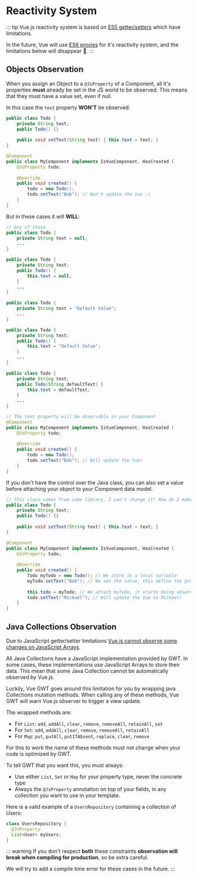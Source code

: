 # Reactivity System

::: tip
Vue.js reactivity system is based on [ES5 getter/setters](https://developer.mozilla.org/en-US/docs/Web/JavaScript/Reference/Functions/get) which have limitations.

In the future, Vue will use [ES6 proxies](https://caniuse.com/#feat=proxy) for it's reactivity system, and the limitations below will disappear :tada:.
:::

## Objects Observation

When you assign an Object to a `@JsProperty` of a Component, all it's properties **must** already be set in the JS world to be observed.
This means that they must have a value set, even if null.

In this case the `text` property **WON'T** be observed:
```java
public class Todo {
    private String text;
    public Todo() {}
    
    public void setText(String text) { this.text = text; }
}

@Component
public class MyComponent implements IsVueComponent, HasCreated {
    @JsProperty todo;
    
    @Override
    public void created() {
        todo = new Todo();
        todo.setText("Bob"); // Won't update the Vue :(
    }
}
```

But in these cases it will **WILL**:
```java
// Any of those
public class Todo {
    private String text = null;
    ...
}

public class Todo {
    private String text;
    public Todo() {
        this.text = null;
    }
    ...
}

public class Todo {
    private String text = "Default Value";
    ...
}

public class Todo {
    private String text;
    public Todo() {
        this.text = "Default Value";
    }
    ...
}

public class Todo {
    private String text;
    public Todo(String defaultText) {
        this.text = defaultText;
    }
    ...
}

// The text property will be observable in your Component
@Component
public class MyComponent implements IsVueComponent, HasCreated {
    @JsProperty todo;
    
    @Override
    public void created() {
        todo = new Todo();
        todo.setText("Bob"); // Will update the Vue! 
    }
}
```

If you don't have the control over the Java class, you can also set a value before attaching your object to your Component data model.

```java
// This class comes from some library, I can't change it! How do I make text reactive?
public class Todo {
    private String text;
    public Todo() {}
    
    public void setText(String text) { this.text = text; }
}

@Component
public class MyComponent implements IsVueComponent, HasCreated {
    @JsProperty todo;
    
    @Override
    public void created() {
        Todo myTodo = new Todo(); // We store in a local variable
        myTodo.setText("Bob"); // We set the value, this define the property
        
        this.todo = myTodo; // We attach myTodo, it starts being observed, Bob displays in the Vue!
        todo.setText("Mickael"); // Will update the Vue to Mickael! 
    }
}
```

## Java Collections Observation

Due to JavaScript getter/setter limitations [Vue.js cannot observe some changes on JavaScript Arrays](https://vuejs.org/v2/guide/list.html#Array-Change-Detection).

All Java Collections have a JavaScript implementation provided by GWT.
In some cases, these implementations use JavaScript Arrays to store their data.
This mean that some Java Collection cannot be automatically observed by Vue.js.

Luckily, Vue GWT goes around this limitation for you by wrapping java Collections mutation methods.
When calling any of these methods, Vue GWT will warn Vue.js observer to trigger a view update.

The wrapped methods are:

- For `List`: `add`, `addAll`, `clear`, `remove`, `removeAll`, `retainAll`, `set`
- For `Set`: `add`, `addAll`, `clear`, `remove`, `removeAll`, `retainAll`
- For `Map`: `put`, `putAll`, `putIfAbsent`, `replace`, `clear`, `remove`

For this to work the name of these methods must not change when your code is optimized by GWT.

To tell GWT that you want this, you must always:

- Use either `List`, `Set` or `Map` for your property type, never the concrete type
- Always the `@JsProperty` annotation on top of your fields, in any collection you want to use in your template.

Here is a valid example of a `UsersRepository` containing a collection of Users:

```java
class UsersRepository {
  @JsProperty
  List<User> myUsers;
}
```

::: warning
If you don't respect **both** these constraints **observation will break when compiling for production**, so be extra careful.

We will try to add a compile time error for these cases in the future.
:::
